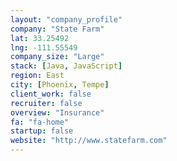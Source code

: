 ```yaml
---
layout: "company_profile"
company: "State Farm"
lat: 33.25492
lng: -111.55549
company_size: "Large"
stack: [Java, JavaScript]
region: East
city: [Phoenix, Tempe]
client_work: false
recruiter: false
overview: "Insurance"
fa: "fa-home"
startup: false
website: "http://www.statefarm.com"
---
```


